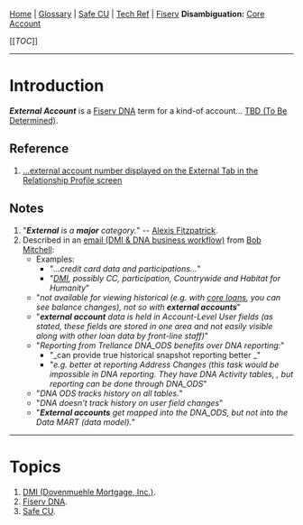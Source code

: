 [Home](/Slalom-LLC/Slalom-Consulting) | [Glossary](/Glossary) | [Safe CU](/Clients/Safe-CU) | [Tech Ref](/Tech-Ref) | [Fiserv](/Tech-Ref/Fiserv)
**Disambiguation:** [Core Account](/Tech-Ref/Fiserv/Fiserv-DNA/Core-Account-\(Fiserv-DNA\))

[[_TOC_]]

---
# Introduction
***External Account*** is a [Fiserv DNA](/Tech-Ref/Fiserv/Fiserv-DNA) term for a kind-of account... [TBD (To Be Determined)](/Glossary/TBD-\(To-Be-Determined\)).

## Reference
1. [...external account number displayed on the External Tab in the Relationship Profile screen](https://appmarket.fiservapps.com/unmask-external-account-number.html)

## Notes
1. "_***External*** is a ***major*** category._" -- [Alexis Fitzpatrick](/Individuals/Alexis-Fitzpatrick).
1. Described in an [email (DMI & DNA business workflow)](/.attachments/RE%20DMI%20%20DNA%20business%20workflow-adbb94a1-5c56-4895-b21b-bce150fe3470.msg) from [Bob Mitchell](/Individuals/Bob-Mitchell):
   - Examples:
      - "_...credit card data and participations..._"
      - "_[DMI](/Tech-Ref/DMI-\(Dovenmuehle-Mortgage,-Inc.\)), possibly CC, participation, Countrywide and Habitat for Humanity_"
   - "_not available for viewing historical  (e.g. with [core loans](/Tech-Ref/Fiserv/Fiserv-DNA/Core-Loan), you can see balance changes), not so with ***external accounts***_"
   - "_***external account*** data is held in Account-Level User fields (as stated, these fields are stored in one area and not easily visible along with other loan data by front-line staff)_"
   - "_Reporting from Trellance DNA_ODS benefits over DNA reporting:_"
      - "_can provide true historical snapshot reporting better _"
      - "_e.g. better at reporting Address Changes  (this task would be impossible in DNA reporting.  They have DNA Activity tables, , but reporting can be done through DNA_ODS_"
   - "_DNA ODS tracks history on all tables._"
   - "_DNA doesn't track history on user field changes_"
   - "_***External accounts*** get mapped into the DNA_ODS, but not into the  Data MART (data model)._"

---
# Topics
1. [DMI (Dovenmuehle Mortgage, Inc.)](/Tech-Ref/DMI-\(Dovenmuehle-Mortgage,-Inc.\)).
1. [Fiserv DNA](/Tech-Ref/Fiserv/Fiserv-DNA).
1. [Safe CU](/Clients/Safe-CU).
